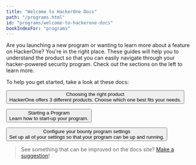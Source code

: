 ```yaml
---
title: "Welcome to HackerOne Docs"
path: "/programs.html"
id: "programs/welcome-to-hackerone-docs"
bookIndexFor: "programs"
---
```


Are you launching a new program or wanting to learn more about a feature on HackerOne? You're in the right place. These guides will help you to understand the product so that you can easily navigate through your hacker-powered security program. Check out the sections on the left to learn more.

To help you get started, take a look at these docs:

<button type="button" onclick="location.href='/programs/overview.html'">Choosing the right product<br />HackerOne offers 3 different products. Choose which one best fits your needs.
</button>

<button type="button" onclick="location.href='/programs/program-start-up-guide.html'">Starting a Program<br />Learn how to start-up your program.
</button>

<button type="button" onclick="location.href='/programs/start-h1-bounty.html'">Configure your bounty program settings<br />Set up all of your settings so that your program can be up and running.
</button>

>See something that can be improved on the docs site? [Make a suggestion](/programs/edit-the-doc-site.html)!
